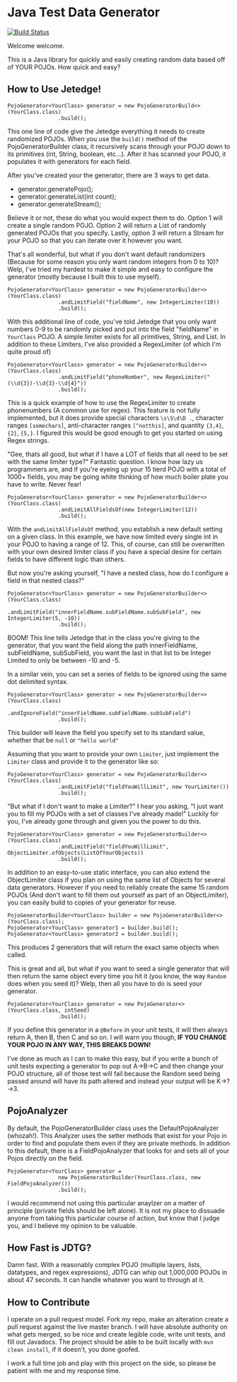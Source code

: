 # Java Test Data Generator #

[![Build Status](https://travis-ci.org/Bekreth/java-test-data-generator.svg?branch=master)](https://travis-ci.org/Bekreth/java-test-data-generator)

Welcome welcome.

This is a Java library for quickly and easily creating random data
based off of YOUR POJOs.  How quick and easy?

## How to Use Jetedge! ##

```
PojoGenerator<YourClass> generator = new PojoGeneratorBuild<>(YourClass.class)
                .build();
```

This one line of code give the Jetedge everything it needs to create
randomized POJOs.  When you use the `build()` method of the
PojoGeneratorBuilder class, it recursively scans through your POJO down
to its primitives (int, String, boolean, etc...).  After it has
scanned your POJO, it populates it with generators for each field.

After you've created your the generator, there are 3 ways to get 
data.

- generator.generatePojo();
- generator.generateList(int count);
- generator.generateStream();

Believe it or not, these do what you would expect them to do.
Option 1 will create a single random POJO. Option 2 will return
a List of randomly generated POJOs that you specify.  Lastly, 
option 3 will return a Stream for your POJO so that you can iterate
over it however you want.  

That's all wonderful, but what if you don't want default randomizers 
(Because for some reason you only want random integers from 0 to 10)?
Welp, I've tried my hardest to make it simple and easy to configure
the generator (mostly because I built this to use myself). 

```
PojoGenerator<YourClass> generator = new PojoGeneratorBuilder<>(YourClass.class)
                .andLimitField("fieldName", new IntegerLimiter(10))
                .build();
```
With this additional line of code, you've told Jetedge that you only 
want numbers 0-9 to be randomly picked and put into the field 
"fieldName" in `YourClass` POJO. A simple limiter exists for all
primitives, String, and List. In addition to these Limiters, I've
also provided a RegexLimiter (of which I'm quite proud of)  

```
PojoGenerator<YourClass> generator = new PojoGeneratorBuilder<>(YourClass.class)
                .andLimitField("phoneNumber", new RegexLimiter("(\\d{3})-\\d{3}-\\d{4}"))
                .build();
```
This is a quick example of how to use the RegexLimiter to create 
phonenumbers (A common use for regex).  This feature is not fully
implemented, but it does provide special characters `\s\S\d\D .`,
character ranges `[somechars]`, anti-character ranges `[^notthis]`,
and quantity `{3,4}`, `{2}`, `{5,}`.  I figured this would be good
enough to get you started on using Regex strings.

"Gee, thats all good, but what if I have a LOT of fields that all need to
be set with the same limiter type?"  Fantastic question.  I know how lazy us
programmers are, and if you're eyeing up your 15 tierd POJO with a total of 1000+
fields, you may be going white thinking of how much boiler plate you have to write.
Never fear!

```
PojoGenerator<YourClass> generator = new PojoGeneratorBuilder<>(YourClass.class)
                .andLimitAllFieldsOf(new IntegerLimiter(12))
                .build();
```
With the `andLimitAllFieldsOf` method, you establish a new default setting on a
given class.  In this example, we have now limited every single int in your POJO
to having a range of 12.  This, of course, can still be overwritten with your own
desired limiter class if you have a special desire for certain fields to have
different logic than others.

But now you're asking yourself, "I have a nested class, how do I
configure a field in that nested class?"

```
PojoGenerator<YourClass> generator = new PojoGeneratorBuilder<>(YourClass.class)
                .andLimitField("innerFieldName.subFieldName.subSubField", new IntegerLimiter(5, -10))
                .build();
```
BOOM! This line tells Jetedge that in the class you're giving to the 
generator, that you want the field along the path innerFieldName,
subFieldName, subSubField, you want the last in that list to be
Integer Limited to only be between -10 and -5.

In a similar vein, you can set a series of fields to be ignored using the same
dot delimited syntax.

```
PojoGenerator<YourClass> generator = new PojoGeneratorBuilder<>(YourClass.class)
                .andIgnoreField("innerFieldName.subFieldName.subSubField")
                .build();
```
This builder will leave the field you specify set to its standard value, whether that be `null`
or `"hello world"`

Assuming that you want to provide your own `Limiter`, just implement
the `Limiter` class and provide it to the generator like so:
```
PojoGenerator<YourClass> generator = new PojoGeneratorBuilder<>(YourClass.class)
                .andLimitField("fieldYouWillLimit", new YourLimiter())
                .build();
```

"But what if I don't want to make a Limiter?" I hear you asking,
"I just want you to fill my POJOs with a set of classes I've 
already made!"  Luckily for you, I've already gone through and
given you the power to do this.
```
PojoGenerator<YourClass> generator = new PojoGeneratorBuilder<>(YourClass.class)
                .andLimitField("fieldYouWillLimit", ObjectLimiter.ofObjects(ListOfYourObjects))
                .build();
```
In addition to an easy-to-use static interface, you can also extend 
the ObjectLimiter class if you plan on using the same list of Objects
for several data generators. However if you need to reliably create 
the same 15 random POJOs (And don't want to fill them out yourself
as part of an ObjectLimiter), you can easily build to copies of your generator
for reuse.
```
PojoGeneratorBuilder<YourClass> builder = new PojoGeneratorBuilder<>(YourClass.class);
PojoGenerator<YourClass> generator1 = builder.build();
PojoGenerator<YourClass> generator2 = builder.build();
```
This produces 2 generators that will return the exact same objects when called.

This is great and all, but what if you want to seed a single generator that 
will then return the same object every time you hit it (you know, the way 
`Random` does when you seed it)?  Welp, then all you have to do is seed your
generator.
```
PojoGenerator<YourClass> generator = new PojoGenerator<>(YourClass.class, intSeed)
                .build();
```
If you define this generator in a `@Before` in your unit tests, it will then
always return A, then B, then C and so on.  I will warn you though, 
**IF YOU CHANGE YOUR POJO IN ANY WAY, THIS BREAKS DOWN!**

I've done as much as I can to make this easy, but if you write a bunch of
unit tests expecting a generator to pop out A->B->C and then change your
POJO structure, all of those test will fail because the Random seed being
passed around will have its path altered and instead your output will be
K->?->3.

## PojoAnalyzer ##
By default, the PojoGeneratorBuilder class uses the DefaultPojoAnalyzer
(whozah!).  This Analyzer uses the setter methods that exist for your Pojo
in order to find and populate them even if they are private methods.  In
addition to this default, there is a FieldPojoAnalyzer that looks for and
sets all of your Pojos directly on the field.

```
PojoGenerator<YourClass> generator =
                new PojoGeneratorBuilder(YourClass.class, new FieldPojoAnalyzer())
                .build();
```

I would recommend not using this particular anaylzer on a matter of principle
(private fields should be left alone).  It is not my place to dissuade anyone
from taking this particular course of action, but know that I judge you, and I
believe my opinion to be valuable.

## How Fast is JDTG? ##
Damn fast.  With a reasonably complex POJO (multiple layers, lists, datatypes,
and regex expressions), JDTG can whip out 1,000,000 POJOs in about 47 seconds.
It can handle whatever you want to through at it.

## How to Contribute ##

I operate on a pull request model. Fork my repo, make an alteration
create a pull request against the live master branch.  I will have
absolute authority on what gets merged, so be nice and create 
legible code, write unit tests, and fill out Javadocs.  The project
should be able to be built locally with `mvn clean install`, if 
it doesn't, you done goofed.

I work a full time job and play with this project on the side, so
please be patient with me and my response time.


